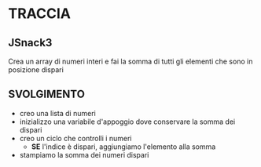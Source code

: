 # TRACCIA

## JSnack3

Crea un array di numeri interi e fai la somma di tutti gli elementi che sono in posizione dispari

## SVOLGIMENTO

- creo una lista di numeri
- inizializzo una variabile d'appoggio dove conservare la somma dei dispari
- creo un ciclo che controlli i numeri
  - **SE** l'indice è dispari, aggiungiamo l'elemento alla somma
- stampiamo la somma dei numeri dispari
